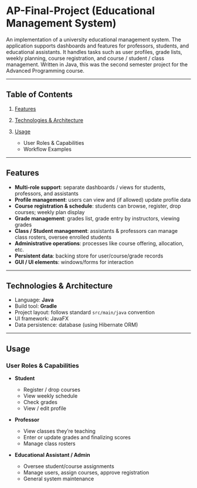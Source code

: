 # AP-Final-Project (Educational Management System)

An implementation of a university educational management system. The application supports dashboards and features for professors, students, and educational assistants. It handles tasks such as user profiles, grade lists, weekly planning, course registration, and course / student / class management.
Written in Java, this was the second semester project for the Advanced Programming course.

---

## Table of Contents

1. [Features](#features)
2. [Technologies & Architecture](#technologies--architecture)
3. [Usage](#usage)

   * User Roles & Capabilities
   * Workflow Examples
---

## Features

* **Multi-role support**: separate dashboards / views for students, professors, and assistants
* **Profile management**: users can view and (if allowed) update profile data
* **Course registration & schedule**: students can browse, register, drop courses; weekly plan display
* **Grade management**: grades list, grade entry by instructors, viewing grades
* **Class / Student management**: assistants & professors can manage class rosters, oversee enrolled students
* **Administrative operations**: processes like course offering, allocation, etc.
* **Persistent data**: backing store for user/course/grade records
* **GUI / UI elements**: windows/forms for interaction

---

## Technologies & Architecture

* Language: **Java**
* Build tool: **Gradle**
* Project layout: follows standard `src/main/java` convention
* UI framework: JavaFX
* Data persistence: database (using Hibernate ORM)

---

## Usage

### User Roles & Capabilities

* **Student**

  * Register / drop courses
  * View weekly schedule
  * Check grades
  * View / edit profile

* **Professor**

  * View classes they’re teaching
  * Enter or update grades and finalizing scores
  * Manage class rosters

* **Educational Assistant / Admin**

  * Oversee student/course assignments
  * Manage users, assign courses, approve registration
  * General system maintenance

